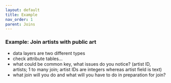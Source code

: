 ```yaml
---
layout: default
title: Example
nav_order: 1
parent: Joins
---
```



### Example: Join artists with public art
- data layers are two different types
- check attribute tables... 
- what could be common key, what issues do you notice? (artist ID, artists; 1 to many join; artist IDs are integers whereas artist field is text)
- what join will you do and what will you have to do in preparation for join?
